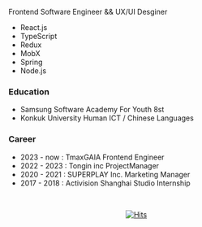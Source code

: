 Frontend Software Engineer && UX/UI Desginer
- React.js 
- TypeScript 
- Redux
- MobX
- Spring 
- Node.js 
         

### Education
- Samsung Software Academy For Youth 8st
- Konkuk University Human ICT / Chinese Languages 

### Career
- 2023 - now : TmaxGAIA Frontend Engineer
- 2022 - 2023 : Tongin inc ProjectManager
- 2020 - 2021 : SUPERPLAY Inc. Marketing Manager
- 2017 - 2018 : Activision Shanghai Studio Internship
<br>
 
<div align=center>
  
[![Hits](https://hits.seeyoufarm.com/api/count/incr/badge.svg?url=https%3A%2F%2Fgithub.com%2Fgyoogle%2Fhit-counter&count_bg=%2379C83D&title_bg=%23555555&icon=&icon_color=%23E7E7E7&title=hits&edge_flat=false)](https://hits.seeyoufarm.com)
 
</div>

 

